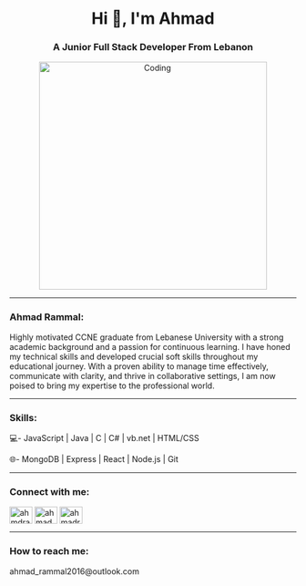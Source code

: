 <h1 align="center">Hi 👋, I'm Ahmad</h1>
<h3 align="center">A Junior Full Stack Developer From Lebanon</h3>
<div align="center"><img src="https://media1.tenor.com/images/cd37fa49c983ac905df0016fd5b6a2ee/tenor.gif?itemid=13165216" width="400" alt="Coding"></div>

<hr/>

<h3>Ahmad Rammal:</h3>
<p>Highly motivated CCNE graduate from Lebanese University with a strong academic background and a passion for continuous learning. I have honed my technical skills and developed crucial soft skills throughout my educational journey. With a proven ability to manage time effectively, communicate with clarity, and thrive in collaborative settings, I am now poised to bring my expertise to the professional world.</p>

<hr/>

<h3>Skills:</h3>
<p>💻- JavaScript | Java | C | C# | vb.net | HTML/CSS</p>
<p>🌐- MongoDB | Express | React | Node.js | Git</p>

<hr/>

<h3 align="left">Connect with me:</h3>
<p align="left">
<a href="https://linkedin.com/in/ahmdrammal" target="blank"><img align="center" src="https://raw.githubusercontent.com/rahuldkjain/github-profile-readme-generator/master/src/images/icons/Social/linked-in-alt.svg" alt="ahmdrammal" height="30" width="40" /></a>
<a href="https://instagram.com/ahmad_ramml" target="blank"><img align="center" src="https://raw.githubusercontent.com/rahuldkjain/github-profile-readme-generator/master/src/images/icons/Social/instagram.svg" alt="ahmad_ramml" height="30" width="40" /></a>
<a href="https://www.leetcode.com/ahmadr1" target="blank"><img align="center" src="https://raw.githubusercontent.com/rahuldkjain/github-profile-readme-generator/master/src/images/icons/Social/leet-code.svg" alt="ahmadr1" height="30" width="40" /></a>
</p>

<hr/>

<h3>How to reach me:</h3> ahmad_rammal2016@outlook.com
